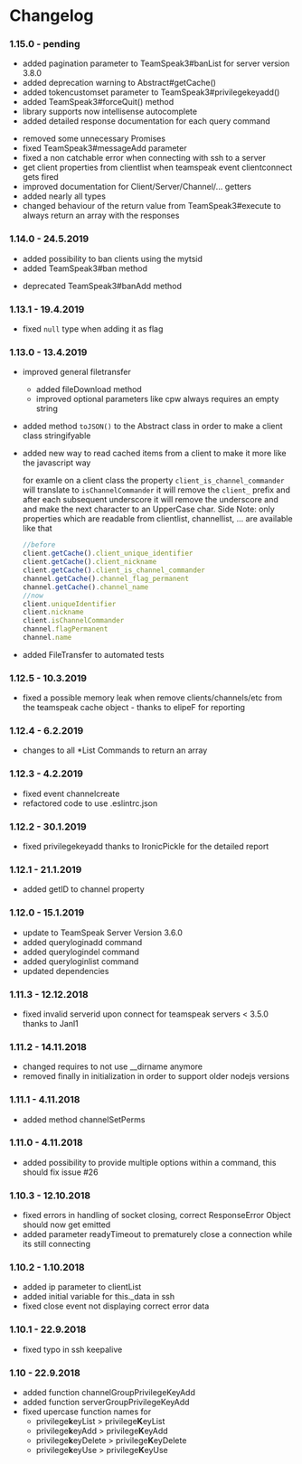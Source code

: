 # Changelog

### 1.15.0 - pending
+ added pagination parameter to TeamSpeak3#banList for server version 3.8.0
+ added deprecation warning to Abstract#getCache()
+ added tokencustomset parameter to TeamSpeak3#privilegekeyadd()
+ added TeamSpeak3#forceQuit() method
+ library supports now intellisense autocomplete
+ added detailed response documentation for each query command
* removed some unnecessary Promises
* fixed TeamSpeak3#messageAdd parameter
* fixed a non catchable error when connecting with ssh to a server
* get client properties from clientlist when teamspeak event clientconnect gets fired
* improved documentation for Client/Server/Channel/... getters
* added nearly all types
* changed behaviour of the return value from TeamSpeak3#execute to always return an array with the responses

### 1.14.0 - 24.5.2019
+ added possibility to ban clients using the mytsid
+ added TeamSpeak3#ban method
- deprecated TeamSpeak3#banAdd method

### 1.13.1 - 19.4.2019
* fixed `null` type when adding it as flag

### 1.13.0 - 13.4.2019
* improved general filetransfer
	* added fileDownload method
	* improved optional parameters like cpw always requires an empty string
* added method `toJSON()` to the Abstract class in order to make a client class stringifyable
* added new way to read cached items from a client to make it more like the javascript way
	
	for examle on a client class the property `client_is_channel_commander` will translate to `isChannelCommander` it will remove the `client_` prefix and after each subsequent underscore it will remove the underscore and and make the next character to an UpperCase char. 
	Side Note: only properties which are readable from clientlist, channellist, ... are available like that

	```javascript
	//before
	client.getCache().client_unique_identifier
	client.getCache().client_nickname
	client.getCache().client_is_channel_commander
	channel.getCache().channel_flag_permanent
	channel.getCache().channel_name
	//now
	client.uniqueIdentifier
	client.nickname
	client.isChannelCommander
	channel.flagPermanent
	channel.name
	```
* added FileTransfer to automated tests

### 1.12.5 - 10.3.2019
* fixed a possible memory leak when remove clients/channels/etc from the teamspeak cache object - thanks to elipeF for reporting

### 1.12.4 - 6.2.2019
* changes to all *List Commands to return an array
  
### 1.12.3 - 4.2.2019
* fixed event channelcreate
* refactored code to use .eslintrc.json

### 1.12.2 - 30.1.2019
* fixed privilegekeyadd thanks to IronicPickle for the detailed report

### 1.12.1 - 21.1.2019
* added getID to channel property

### 1.12.0 - 15.1.2019
* update to TeamSpeak Server Version 3.6.0
* added queryloginadd command
* added querylogindel command
* added queryloginlist command
* updated dependencies

### 1.11.3 - 12.12.2018
* fixed invalid serverid upon connect for teamspeak servers < 3.5.0 thanks to Janl1

### 1.11.2 - 14.11.2018
* changed requires to not use \_\_dirname anymore
* removed finally in initialization in order to support older nodejs versions

### 1.11.1 - 4.11.2018
* added method channelSetPerms

### 1.11.0 - 4.11.2018
* added possibility to provide multiple options within a command, this should fix issue #26

### 1.10.3 - 12.10.2018
* fixed errors in handling of socket closing, correct ResponseError Object should now get emitted
* added parameter readyTimeout to prematurely close a connection while its still connecting

### 1.10.2 - 1.10.2018
* added ip parameter to clientList
* added initial variable for this.\_data in ssh
* fixed close event not displaying correct error data

### 1.10.1 - 22.9.2018
* fixed typo in ssh keepalive

### 1.10 - 22.9.2018
* added function channelGroupPrivilegeKeyAdd
* added function serverGroupPrivilegeKeyAdd
* fixed upercase function names for
	* privilege**k**eyList > privilege**K**eyList
	* privilege**k**eyAdd > privilege**K**eyAdd
	* privilege**k**eyDelete > privilege**K**eyDelete
	* privilege**k**eyUse > privilege**K**eyUse
